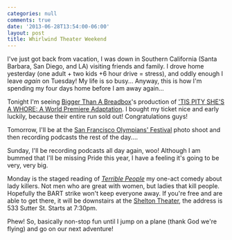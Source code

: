```yaml
---
categories: null
comments: true
date: '2013-06-28T13:54:00-06:00'
layout: post
title: Whirlwind Theater Weekend
---
```


I've just got back from vacation, I was down in Southern California (Santa Barbara, San Diego, and LA) visiting friends and family. I drove home yesterday (one adult + two kids +6 hour drive = stress), and oddly enough I leave *again* on Tuesday! My life is so busy... Anyway, this is how I'm spending my four days home before I am away again...

Tonight I'm seeing [Bigger Than A Breadbox](https://www.facebook.com/BTaBTheatreCo?fref=ts)'s production of ['TIS PITY SHE'S A WHORE: A World Premiere Adaptation](http://www.brownpapertickets.com/event/399988#comments). I bought my ticket nice and early luckily, because their entire run sold out! Congratulations guys!

Tomorrow, I'll be at the [San Francisco Olympians' Festival](http://www.sfolympians.com/) photo shoot and then recording podcasts the rest of the day....

Sunday, I'll be recording podcasts all day again, woo! Although I am bummed that I'll be missing Pride this year, I have a feeling it's going to be very, very big.

Monday is the staged reading of [*Terrible People*](https://www.facebook.com/events/343655022423837/) my one-act comedy about lady killers. Not men who are great with women, but ladies that kill people. Hopefully the BART strike won't keep everyone away. If you're free and are able to get there, it will be downstairs at the [Shelton Theater](https://maps.google.com/maps?ie=UTF-8&q=shelton+theater+sf&fb=1&gl=us&hq=shelton+theater&hnear=0x80859a6d00690021:0x4a501367f076adff,San+Francisco,+CA&cid=0,0,18321453481198214563&ei=BFGdUbSZLozqiwLUoID4Dw&ved=0CKYBEPwSMAA), the address is 533 Sutter St. Starts at 7:30pm.

Phew! So, basically non-stop fun until I jump on a plane (thank God we're flying) and go on our next adventure!
